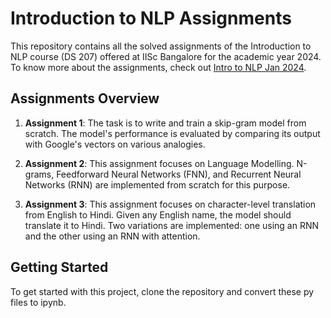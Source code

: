 # Introduction to NLP Assignments

This repository contains all the solved assignments of the Introduction to NLP course (DS 207) offered at IISc Bangalore for the academic year 2024. To know more about the assignments, check out [Intro to NLP Jan 2024](https://github.com/FLAIR-IISc/Intro-to-NLP-Jan-2024).

## Assignments Overview

1. **Assignment 1**: The task is to write and train a skip-gram model from scratch. The model's performance is evaluated by comparing its output with Google's vectors on various analogies.

2. **Assignment 2**: This assignment focuses on Language Modelling. N-grams, Feedforward Neural Networks (FNN), and Recurrent Neural Networks (RNN) are implemented from scratch for this purpose.

3. **Assignment 3**: This assignment focuses on character-level translation from English to Hindi. Given any English name, the model should translate it to Hindi. Two variations are implemented: one using an RNN and the other using an RNN with attention.

## Getting Started

To get started with this project, clone the repository and convert these py files to ipynb.
